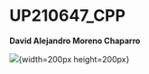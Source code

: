 # UP210647_CPP

**David Alejandro Moreno Chaparro**

![](https://play-lh.googleusercontent.com/PCpXdqvUWfCW1mXhH1Y_98yBpgsWxuTSTofy3NGMo9yBTATDyzVkqU580bfSln50bFU){width=200px height=200px}